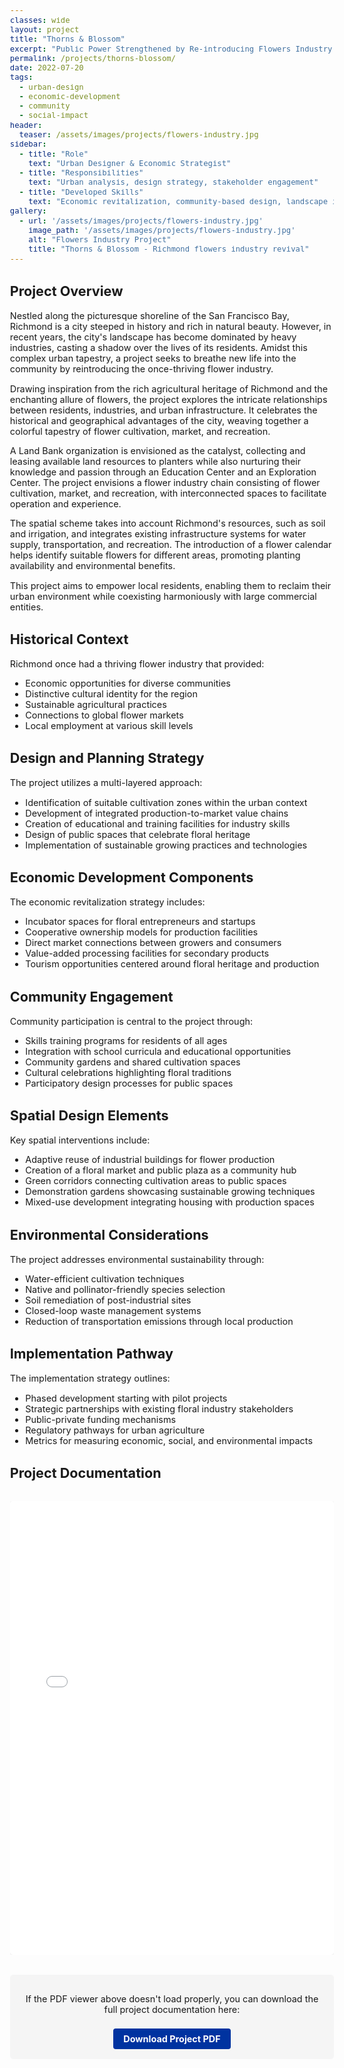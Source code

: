 ```yaml
---
classes: wide
layout: project
title: "Thorns & Blossom"
excerpt: "Public Power Strengthened by Re-introducing Flowers Industry to Richmond"
permalink: /projects/thorns-blossom/
date: 2022-07-20
tags:
  - urban-design
  - economic-development
  - community
  - social-impact
header:
  teaser: /assets/images/projects/flowers-industry.jpg
sidebar:
  - title: "Role"
    text: "Urban Designer & Economic Strategist"
  - title: "Responsibilities"
    text: "Urban analysis, design strategy, stakeholder engagement"
  - title: "Developed Skills"
    text: "Economic revitalization, community-based design, landscape integration"
gallery:
  - url: '/assets/images/projects/flowers-industry.jpg'
    image_path: '/assets/images/projects/flowers-industry.jpg'
    alt: "Flowers Industry Project"
    title: "Thorns & Blossom - Richmond flowers industry revival"
---
```


<style>
    body {
        font-size: 90%; 
    }
    
    .pdf-container {
        position: relative;
        width: 100%;
        height: 0;
        padding-bottom: 140%; /* Adjust this for taller PDFs - 140% means height is 1.4x width */
        overflow: hidden;
        margin: 2rem auto;
        max-width: 800px;
    }
    
    .pdf-container iframe {
        position: absolute;
        top: 0;
        left: 0;
        width: 100%;
        height: 100%;
        border: 1px solid #ddd;
        border-radius: 5px;
        box-shadow: 0 2px 8px rgba(0,0,0,0.1);
    }
    
    .pdf-fallback {
        text-align: center;
        padding: 1rem;
        background-color: #f5f5f5;
        border-radius: 5px;
        margin: 2rem auto;
        max-width: 800px;
    }
    
    .pdf-fallback a {
        display: inline-block;
        padding: 0.5rem 1rem;
        background-color: #0033A0;
        color: white;
        text-decoration: none;
        border-radius: 4px;
        font-weight: bold;
        margin-top: 0.5rem;
    }
    
    .pdf-fallback a:hover {
        background-color: #002580;
    }
</style>

## Project Overview

Nestled along the picturesque shoreline of the San Francisco Bay, Richmond is a city steeped in history and rich in natural beauty. However, in recent years, the city's landscape has become dominated by heavy industries, casting a shadow over the lives of its residents. Amidst this complex urban tapestry, a project seeks to breathe new life into the community by reintroducing the once-thriving flower industry.

Drawing inspiration from the rich agricultural heritage of Richmond and the enchanting allure of flowers, the project explores the intricate relationships between residents, industries, and urban infrastructure. It celebrates the historical and geographical advantages of the city, weaving together a colorful tapestry of flower cultivation, market, and recreation.

A Land Bank organization is envisioned as the catalyst, collecting and leasing available land resources to planters while also nurturing their knowledge and passion through an Education Center and an Exploration Center. The project envisions a flower industry chain consisting of flower cultivation, market, and recreation, with interconnected spaces to facilitate operation and experience. 

The spatial scheme takes into account Richmond's resources, such as soil and irrigation, and integrates existing infrastructure systems for water supply, transportation, and recreation. The introduction of a flower calendar helps identify suitable flowers for different areas, promoting planting availability and environmental benefits.

This project aims to empower local residents, enabling them to reclaim their urban environment while coexisting harmoniously with large commercial entities.

## Historical Context

Richmond once had a thriving flower industry that provided:
- Economic opportunities for diverse communities
- Distinctive cultural identity for the region
- Sustainable agricultural practices
- Connections to global flower markets
- Local employment at various skill levels

## Design and Planning Strategy

The project utilizes a multi-layered approach:
- Identification of suitable cultivation zones within the urban context
- Development of integrated production-to-market value chains
- Creation of educational and training facilities for industry skills
- Design of public spaces that celebrate floral heritage
- Implementation of sustainable growing practices and technologies

## Economic Development Components

The economic revitalization strategy includes:
- Incubator spaces for floral entrepreneurs and startups
- Cooperative ownership models for production facilities
- Direct market connections between growers and consumers
- Value-added processing facilities for secondary products
- Tourism opportunities centered around floral heritage and production

## Community Engagement

Community participation is central to the project through:
- Skills training programs for residents of all ages
- Integration with school curricula and educational opportunities
- Community gardens and shared cultivation spaces
- Cultural celebrations highlighting floral traditions
- Participatory design processes for public spaces

## Spatial Design Elements

Key spatial interventions include:
- Adaptive reuse of industrial buildings for flower production
- Creation of a floral market and public plaza as a community hub
- Green corridors connecting cultivation areas to public spaces
- Demonstration gardens showcasing sustainable growing techniques
- Mixed-use development integrating housing with production spaces

## Environmental Considerations

The project addresses environmental sustainability through:
- Water-efficient cultivation techniques
- Native and pollinator-friendly species selection
- Soil remediation of post-industrial sites
- Closed-loop waste management systems
- Reduction of transportation emissions through local production

## Implementation Pathway

The implementation strategy outlines:
- Phased development starting with pilot projects
- Strategic partnerships with existing floral industry stakeholders
- Public-private funding mechanisms
- Regulatory pathways for urban agriculture
- Metrics for measuring economic, social, and environmental impacts

## Project Documentation

<div class="pdf-container">
    <object data="/assets/images/projects/thorns-blossom/thorns-blossom.pdf" type="application/pdf" width="100%" height="100%">
        <iframe src="/assets/images/projects/thorns-blossom/thorns-blossom.pdf" width="100%" height="100%" style="border: none;">
            This browser does not support PDFs. Please download the PDF to view it: 
            <a href="/assets/images/projects/thorns-blossom/thorns-blossom.pdf">Download PDF</a>
        </iframe>
    </object>
</div>

<div class="pdf-fallback">
    <p>If the PDF viewer above doesn't load properly, you can download the full project documentation here:</p>
    <a href="/assets/images/projects/thorns-blossom/thorns-blossom.pdf" target="_blank" download="Thorns-Blossom-Project.pdf">Download Project PDF</a>
</div>

<script>
    // Check if PDF load was successful
    document.addEventListener('DOMContentLoaded', function() {
        const pdfObject = document.querySelector('.pdf-container object');
        const fallback = document.querySelector('.pdf-fallback');
        
        // Set a timeout - if the PDF doesn't load in 3 seconds, show the fallback
        setTimeout(function() {
            // Check if PDF is accessible
            fetch('/assets/images/projects/thorns-blossom/thorns-blossom.pdf', { method: 'HEAD' })
                .then(response => {
                    if (!response.ok) {
                        fallback.style.display = 'block';
                    } else {
                        console.log('PDF is accessible');
                    }
                })
                .catch(error => {
                    console.error('Error checking PDF:', error);
                    fallback.style.display = 'block';
                });
        }, 3000);
    });
</script> 
